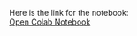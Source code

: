 Here is the link for the notebook:  
[Open Colab Notebook](https://colab.research.google.com/drive/1CoCDZH7EnBt4LNjg0lIHJdLnvJQg8_xx?authuser=3)
